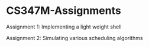 # CS347M-Assignments

Assignment 1: Implementing a light weight shell

Assignment 2: Simulating various scheduling algorithms
